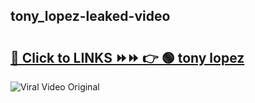 
 ## tony_lopez-leaked-video 

# <h2><a href="https://clipsfans.com/tony_lopez&ref=git">🔗 Click to LINKS ⏩⏩ 👉 🟢 tony lopez </a></h2>

<a href="https://clipsfans.com/tony_lopez&ref=git" rel="nofollow" data-target="animated-image.originalLink"><img src="https://i.ibb.co.com/xMMVF88/686577567.gif" alt="Viral Video Original" style="max-width: 100%; display: inline-block;" data-target="animated-image.originalImage"></a>
